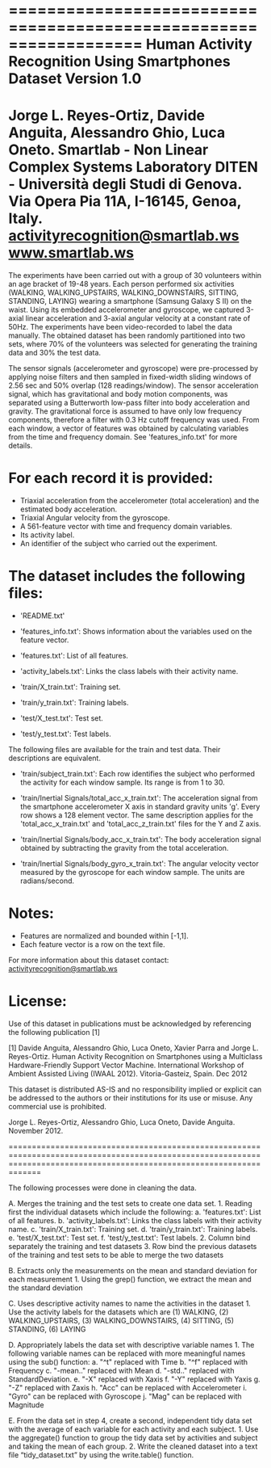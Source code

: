 ==================================================================
Human Activity Recognition Using Smartphones Dataset
Version 1.0
==================================================================
Jorge L. Reyes-Ortiz, Davide Anguita, Alessandro Ghio, Luca Oneto.
Smartlab - Non Linear Complex Systems Laboratory
DITEN - Università degli Studi di Genova.
Via Opera Pia 11A, I-16145, Genoa, Italy.
activityrecognition@smartlab.ws
www.smartlab.ws
==================================================================

The experiments have been carried out with a group of 30 volunteers within an age bracket of 19-48 years. Each person performed six activities (WALKING, WALKING_UPSTAIRS, WALKING_DOWNSTAIRS, SITTING, STANDING, LAYING) wearing a smartphone (Samsung Galaxy S II) on the waist. Using its embedded accelerometer and gyroscope, we captured 3-axial linear acceleration and 3-axial angular velocity at a constant rate of 50Hz. The experiments have been video-recorded to label the data manually. The obtained dataset has been randomly partitioned into two sets, where 70% of the volunteers was selected for generating the training data and 30% the test data. 

The sensor signals (accelerometer and gyroscope) were pre-processed by applying noise filters and then sampled in fixed-width sliding windows of 2.56 sec and 50% overlap (128 readings/window). The sensor acceleration signal, which has gravitational and body motion components, was separated using a Butterworth low-pass filter into body acceleration and gravity. The gravitational force is assumed to have only low frequency components, therefore a filter with 0.3 Hz cutoff frequency was used. From each window, a vector of features was obtained by calculating variables from the time and frequency domain. See 'features_info.txt' for more details. 

For each record it is provided:
======================================

- Triaxial acceleration from the accelerometer (total acceleration) and the estimated body acceleration.
- Triaxial Angular velocity from the gyroscope. 
- A 561-feature vector with time and frequency domain variables. 
- Its activity label. 
- An identifier of the subject who carried out the experiment.

The dataset includes the following files:
=========================================

- 'README.txt'

- 'features_info.txt': Shows information about the variables used on the feature vector.

- 'features.txt': List of all features.

- 'activity_labels.txt': Links the class labels with their activity name.

- 'train/X_train.txt': Training set.

- 'train/y_train.txt': Training labels.

- 'test/X_test.txt': Test set.

- 'test/y_test.txt': Test labels.

The following files are available for the train and test data. Their descriptions are equivalent. 

- 'train/subject_train.txt': Each row identifies the subject who performed the activity for each window sample. Its range is from 1 to 30. 

- 'train/Inertial Signals/total_acc_x_train.txt': The acceleration signal from the smartphone accelerometer X axis in standard gravity units 'g'. Every row shows a 128 element vector. The same description applies for the 'total_acc_x_train.txt' and 'total_acc_z_train.txt' files for the Y and Z axis. 

- 'train/Inertial Signals/body_acc_x_train.txt': The body acceleration signal obtained by subtracting the gravity from the total acceleration. 

- 'train/Inertial Signals/body_gyro_x_train.txt': The angular velocity vector measured by the gyroscope for each window sample. The units are radians/second. 

Notes: 
======
- Features are normalized and bounded within [-1,1].
- Each feature vector is a row on the text file.

For more information about this dataset contact: activityrecognition@smartlab.ws

License:
========
Use of this dataset in publications must be acknowledged by referencing the following publication [1] 

[1] Davide Anguita, Alessandro Ghio, Luca Oneto, Xavier Parra and Jorge L. Reyes-Ortiz. Human Activity Recognition on Smartphones using a Multiclass Hardware-Friendly Support Vector Machine. International Workshop of Ambient Assisted Living (IWAAL 2012). Vitoria-Gasteiz, Spain. Dec 2012

This dataset is distributed AS-IS and no responsibility implied or explicit can be addressed to the authors or their institutions for its use or misuse. Any commercial use is prohibited.

Jorge L. Reyes-Ortiz, Alessandro Ghio, Luca Oneto, Davide Anguita. November 2012.

=========================================================================================================================================================================

The following processes were done in cleaning the data.

A.	Merges the training and the test sets to create one data set.
    1.	Reading first the individual datasets which include the following:
        a.	'features.txt': List of all features.
        b.	'activity_labels.txt': Links the class labels with their activity name.
        c.	'train/X_train.txt': Training set.
        d.	'train/y_train.txt': Training labels.
        e.	'test/X_test.txt': Test set.
        f.	'test/y_test.txt': Test labels.
    2.	Column bind separately the training and test datasets
    3.	Row bind the previous datasets of the training and test sets to be able to merge the two datasets
    
B.	Extracts only the measurements on the mean and standard deviation for each measurement
    1.	Using the grep() function, we extract the mean and the standard deviation
    
C.	Uses descriptive activity names to name the activities in the dataset
    1.	Use the activity labels for the datasets which are (1) WALKING, (2) WALKING_UPSTAIRS, (3) WALKING_DOWNSTAIRS, (4) SITTING, (5) STANDING, (6) LAYING
    
D.	Appropriately labels the data set with descriptive variable names
    1.	The following variable names can be replaced with more meaningful names using the sub() function:
        a.	"^t" replaced with Time
        b.	"^f" replaced with Frequency
        c.	"-mean.." replaced with Mean
        d.	"-std.." replaced with StandardDeviation.
        e.	"-X" replaced with Xaxis
        f.	"-Y" replaced with Yaxis
        g.	"-Z" replaced with Zaxis
        h.	"Acc" can be replaced with Accelerometer
        i.	"Gyro" can be replaced with Gyroscope
        j.	"Mag" can be replaced with Magnitude
        
E.	From the data set in step 4, create a second, independent tidy data set with the average of each variable for each activity and each subject.
    1.	Use the aggregate() function to group the tidy data set by activities and subject and taking the mean of each group.
    2.	Write the cleaned dataset into a text file “tidy_dataset.txt” by using the write.table() function.
